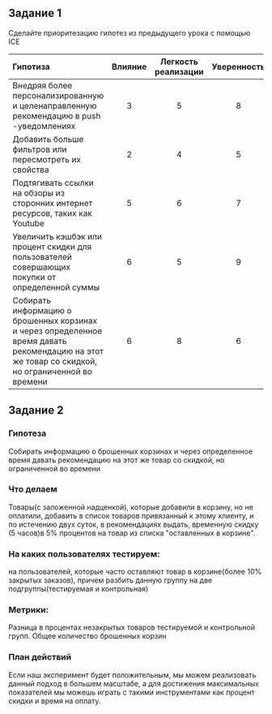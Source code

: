 ## Задание 1 
Сделайте приоритезацию гипотез из предыдущего урока с помощью ICE

| Гипотиза | Влияние | Легкость реализации |Уверенность|ICE Score|
|:------------------ |:-----------:| :--------:|:------------:|:--------:|
|Внедряя более персонализированную и целенаправленную рекомендацию в push -уведомлениях|3|5|8|120|
| Добавить больше фильтров или пересмотреть их свойства|2|4|5|40|
| Подтягивать ссылки на обзоры из сторонних интернет ресурсов, таких как Youtube|5|6|7|210|
|Увеличить кэшбэк или процент скидки для пользователей совершающих  покупки от определенной суммы|6|5|9|270|
|Собирать информацию о брошенных корзинах и через определенное время давать рекомендацию на этот же товар со скидкой, но ограниченной во времени|6|8|6|288|



## Задание 2

### **Гипотеза**
Собирать информацию о брошенных корзинах и через определенное время давать рекомендацию на этот же товар со скидкой, но ограниченной во времени
### **Что делаем**
Товары(с заложенной надценкой), которые добавили в корзину, но не оплатили, добавить в список товаров привязанный к этому клиенту, и по истечению двух суток, в рекомендациях выдать, временную скидку (5 часов)в 5% процентов на товар из списка "оставленных в корзине".
### **На каких пользователях тестируем:**
 на пользователей, которые часто оставляют товар в корзине(более 10% закрытых заказов), причем разбить данную группу на две подгруппы(тестируемая и контрольная)
### **Метрики:**
Разница в процентах незакрытых товаров тестируемой и контрольной групп.
Общее количество брошенных корзин
### **План действий**
Если наш эксперимент будет положительным, мы можем реализовать данный подход в большем масштабе, а для достижения максимальных показателей  мы можешь играть с такими инструментами как процент скидки и время на оплату.